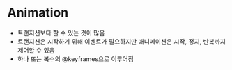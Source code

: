 # Animation

- 트랜지션보다 할 수 있는 것이 많음
- 트랜지션은 시작하기 위해 이벤트가 필요하지만 애니메이션은 시작, 정지, 반복까지 제어할 수 있음
- 하나 또는 복수의 @keyframes으로 이루어짐